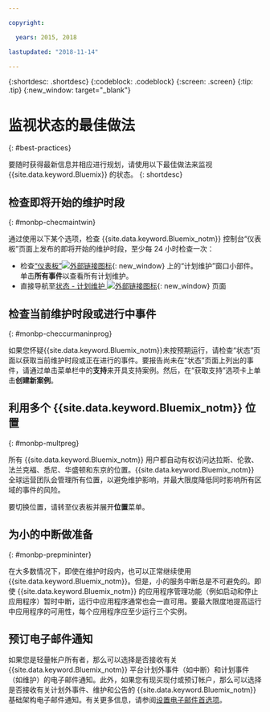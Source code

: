 ```yaml
---

copyright:

  years: 2015, 2018

lastupdated: "2018-11-14"

---
```


{:shortdesc: .shortdesc}
{:codeblock: .codeblock}
{:screen: .screen}
{:tip: .tip}
{:new_window: target="_blank"}

# 监视状态的最佳做法
{: #best-practices}

要随时获得最新信息并相应进行规划，请使用以下最佳做法来监视 {{site.data.keyword.Bluemix}} 的状态。
{: shortdesc}

## 检查即将开始的维护时段
{: #monbp-checmaintwin}

通过使用以下某个选项，检查 {{site.data.keyword.Bluemix_notm}} 控制台“仪表板”页面上发布的即将开始的维护时段，至少每 24 小时检查一次：
* 检查[“仪表板”![外部链接图标](../icons/launch-glyph.svg "外部链接图标")](https://cloud.ibm.com){: new_window} 上的“计划维护”窗口小部件。单击**所有事件**以查看所有计划维护。
* 直接导航至[状态 - 计划维护 ![外部链接图标](../icons/launch-glyph.svg "外部链接图标")](https://cloud.ibm.com/status?selected=maintenance){: new_window} 页面

## 检查当前维护时段或进行中事件
{: #monbp-checcurmaninprog}

如果您怀疑{{site.data.keyword.Bluemix_notm}}未按预期运行，请检查“状态”页面以获取当前维护时段或正在进行的事件。要报告尚未在“状态”页面上列出的事件，请通过单击菜单栏中的**支持**来开具支持案例。然后，在“获取支持”选项卡上单击**创建新案例**。

## 利用多个 {{site.data.keyword.Bluemix_notm}} 位置
{: #monbp-multpreg}

所有 {{site.data.keyword.Bluemix_notm}} 用户都自动有权访问达拉斯、伦敦、法兰克福、悉尼、华盛顿和东京的位置。{{site.data.keyword.Bluemix_notm}} 全球运营团队会管理所有位置，以避免维护影响，并最大限度降低同时影响所有区域的事件的风险。

要切换位置，请转至仪表板并展开**位置**菜单。

## 为小的中断做准备
{: #monbp-prepmininter}

在大多数情况下，即使在维护时段内，也可以正常继续使用 {{site.data.keyword.Bluemix_notm}}。但是，小的服务中断总是不可避免的。即使 {{site.data.keyword.Bluemix_notm}} 的应用程序管理功能（例如启动和停止应用程序）暂时中断，运行中应用程序通常也会一直可用。要最大限度地提高运行中应用程序的可用性，每个应用程序应至少运行三个实例。

## 预订电子邮件通知

如果您是轻量帐户所有者，那么可以选择是否接收有关 {{site.data.keyword.Bluemix_notm}} 平台计划外事件（如中断）和计划事件（如维护）的电子邮件通知。此外，如果您有现买现付或预订帐户，那么可以选择是否接收有关计划外事件、维护和公告的 {{site.data.keyword.Bluemix_notm}} 基础架构电子邮件通知。有关更多信息，请参阅[设置电子邮件首选项](/docs/account/email.html)。



